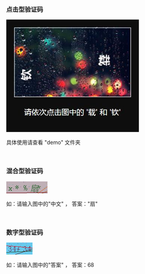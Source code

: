 ### 点击型验证码

![](./README-CLICK.jpg)

具体使用请查看 "demo" 文件夹

<br/>

### 混合型验证码

![](./README-MIX.jpg)

如：请输入图中的"中文" ， 答案："扇"

<br/>

### 数字型验证码

![](README-NUMBER.jpg)

如：请输入图中的"答案" ， 答案：68

<br/>


